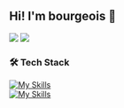 ## Hi! I'm bourgeois 👋

  <a href="https://velog.io/@bourgeois46"><img src="https://img.shields.io/badge/Tech%20Blog-11B48A?style=flat-square&logo=Vimeo&logoColor=white&link=https://velog.io/@hyeinisfree"/></a>
  <a href="juahsome2795@gmail.com"><img src="https://img.shields.io/badge/Gmail-d14836?style=flat-square&logo=Gmail&logoColor=white&link=kimhyein7110@gmail.com"/></a>



  <h3>🛠 Tech Stack </h3>

  [![My Skills](https://skillicons.dev/icons?i=git,notion,figma,discord,vscode,visualstudio,eclipse,html,css,js,ts,jquery,python,c,java )](https://skillicons.dev)<br>
  [![My Skills](https://skillicons.dev/icons?i=unity,react,tailwind,firebase,linux,docker,aws)](https://skillicons.dev)
</p>


  



